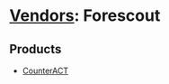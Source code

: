 # [Vendors](README.md): Forescout

## Products

- [CounterACT](../products/4cb92d57-85e6-49ca-9682-4fca0b72f6bf.md)
